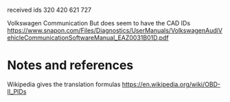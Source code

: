 received ids
320
420
621
727

Volkswagen Communication
But does seem to have the CAD IDs
https://www.snapon.com/Files/Diagnostics/UserManuals/VolkswagenAudiVehicleCommunicationSoftwareManual_EAZ0031B01D.pdf

# Notes and references
Wikipedia gives the translation formulas
https://en.wikipedia.org/wiki/OBD-II_PIDs
